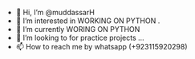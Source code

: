 - 👋 Hi, I’m @muddassarH
- 👀 I’m interested in WORKING ON  PYTHON .
- 🌱 I’m currently WORING ON PYTHON
- 💞️ I’m looking to for practice projects ...
- 📫 How to reach me by whatsapp (+923115920298)

<!---
muddassarH/muddassarH is a ✨ special ✨ repository because its `README.md` (this file) appears on your GitHub profile.
You can click the Preview link to take a look at your changes.
--->
